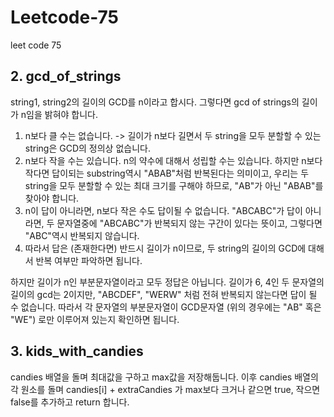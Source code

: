 # Leetcode-75
leet code 75

## 2. gcd_of_strings

string1, string2의 길이의 GCD를 n이라고 합시다.
그렇다면 gcd of strings의 길이가 n임을 밝혀야 합니다.
1. n보다 클 수는 없습니다. -> 길이가 n보다 길면서 두 string을 모두 분할할 수 있는 string은 GCD의 정의상 없습니다.
2. n보다 작을 수는 있습니다. n의 약수에 대해서 성립할 수는 있습니다. 하지만 n보다 작다면 답이되는 substring역시 "ABAB"처럼 반복된다는 의미이고, 우리는 두 string을 모두 분할할 수 있는 최대 크기를 구해야 하므로, "AB"가 아닌 "ABAB"를 찾아야 합니다.
3. n이 답이 아니라면, n보다 작은 수도 답이될 수 없습니다. "ABCABC"가 답이 아니라면, 두 문자열중에 "ABCABC"가 반복되지 않는 구간이 있다는 뜻이고, 그렇다면 "ABC"역시 반복되지 않습니다.
4. 따라서 답은 (존재한다면) 반드시 길이가 n이므로, 두 string의 길이의 GCD에 대해서 반복 여부만 파악하면 됩니다.


하지만 길이가 n인 부분문자열이라고 모두 정답은 아닙니다. 길이가 6,  4인 두 문자열의 길이의 gcd는 2이지만, "ABCDEF", "WERW" 처럼 전혀 반복되지 않는다면 답이 될 수 없습니다. 따라서 각 문자열의 부분문자열이 GCD문자열 (위의 경우에는 "AB" 혹은 "WE") 로만 이루어져 있는지 확인하면 됩니다.


## 3. kids_with_candies

candies 배열을 돌며 최대값을 구하고 max값을 저장해둡니다.
이후 candies 배열의 각 원소를 돌며
candies[i] + extraCandies 가 max보다 크거나 같으면 true, 작으면 false를 추가하고 return 합니다.